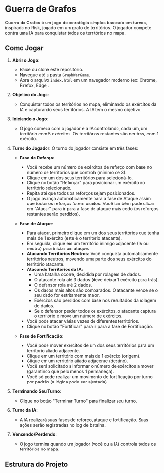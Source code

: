 # Guerra de Grafos

Guerra de Grafos é um jogo de estratégia simples baseado em turnos, inspirado no Risk, jogado em um grafo de territórios. O jogador compete contra uma IA para conquistar todos os territórios no mapa.

## Como Jogar

1.  **Abrir o Jogo**:
    *   Baixe ou clone este repositório.
    *   Navegue até a pasta `GraphWarGame`.
    *   Abra o arquivo `index.html` em um navegador moderno (ex: Chrome, Firefox, Edge).

2.  **Objetivo do Jogo**:
    *   Conquistar todos os territórios no mapa, eliminando os exércitos da IA e capturando seus territórios. A IA tem o mesmo objetivo.

3.  **Iniciando o Jogo**:
    *   O jogo começa com o jogador e a IA controlando, cada um, um território com 5 exércitos. Os territórios restantes são neutros, com 1 exército.

4.  **Turno do Jogador**:
    O turno do jogador consiste em três fases:

    *   **Fase de Reforço**:
        *   Você recebe um número de exércitos de reforço com base no número de territórios que controla (mínimo de 3).
        *   Clique em um dos seus territórios para selecioná-lo.
        *   Clique no botão "Reforçar" para posicionar um exército no território selecionado.
        *   Repita até que todos os reforços sejam posicionados.
        *   O jogo avança automaticamente para a fase de Ataque assim que todos os reforços forem usados. Você também pode clicar em "Atacar" para ir para a fase de ataque mais cedo (os reforços restantes serão perdidos).

    *   **Fase de Ataque**:
        *   Para atacar, primeiro clique em um dos seus territórios que tenha mais de 1 exército (este é o território atacante).
        *   Em seguida, clique em um território inimigo adjacente (IA ou neutro) para iniciar um ataque.
        *   **Atacando Territórios Neutros**: Você conquista automaticamente territórios neutros, movendo uma parte dos seus exércitos do território atacante.
        *   **Atacando Territórios da IA**:
            *   Uma batalha ocorre, decidida por rolagem de dados.
            *   O atacante rola até 3 dados (deve deixar 1 exército para trás).
            *   O defensor rola até 2 dados.
            *   Os dados mais altos são comparados. O atacante vence se o seu dado for estritamente maior.
            *   Exércitos são perdidos com base nos resultados da rolagem de dados.
            *   Se o defensor perder todos os exércitos, o atacante captura o território e move um número de exércitos.
        *   Você pode atacar várias vezes de diferentes territórios.
        *   Clique no botão "Fortificar" para ir para a fase de Fortificação.

    *   **Fase de Fortificação**:
        *   Você pode mover exércitos de um dos seus territórios para um território aliado adjacente.
        *   Clique em um território com mais de 1 exército (origem).
        *   Clique em um território aliado adjacente (destino).
        *   Você será solicitado a informar o número de exércitos a mover (garantindo que pelo menos 1 permaneça).
        *   Você só pode realizar um movimento de fortificação por turno por padrão (a lógica pode ser ajustada).

5.  **Terminando Seu Turno**:
    *   Clique no botão "Terminar Turno" para finalizar seu turno.

6.  **Turno da IA**:
    *   A IA realizará suas fases de reforço, ataque e fortificação. Suas ações serão registradas no log de batalha.

7.  **Vencendo/Perdendo**:
    *   O jogo termina quando um jogador (você ou a IA) controla todos os territórios no mapa.

## Estrutura do Projeto